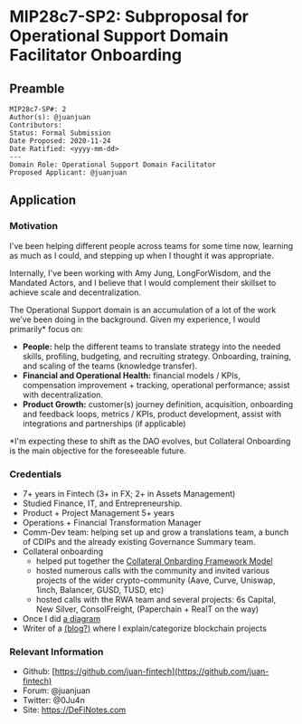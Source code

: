# MIP28c7-SP2: Subproposal for Operational Support Domain Facilitator Onboarding

## Preamble

```
MIP28c7-SP#: 2
Author(s): @juanjuan
Contributors:
Status: Formal Submission
Date Proposed: 2020-11-24
Date Ratified: <yyyy-mm-dd>
---
Domain Role: Operational Support Domain Facilitator
Proposed Applicant: @juanjuan
```

## Application

### Motivation

I've been helping different people across teams for some time now, learning as much as I could, and stepping up when I thought it was appropriate.

Internally, I've been working with Amy Jung, LongForWisdom, and the Mandated Actors, and I believe that I would complement their skillset to achieve scale and decentralization.

The Operational Support domain is an accumulation of a lot of the work we’ve been doing in the background. Given my experience, I would primarily* focus on:

- **People:** help the different teams to translate strategy into the needed skills, profiling, budgeting, and recruiting strategy. Onboarding, training, and scaling of the teams (knowledge transfer).
- **Financial and Operational Health:** financial models / KPIs, compensation improvement + tracking, operational performance; assist with decentralization.
- **Product Growth:** customer(s) journey definition, acquisition, onboarding and feedback loops, metrics / KPIs, product development, assist with  integrations and partnerships (if applicable)

*I'm expecting these to shift as the DAO evolves, but Collateral Onboarding is the main objective for the foreseeable future.

### Credentials

- 7+ years in Fintech (3+ in FX; 2+ in Assets Management)
- Studied Finance, IT, and Entrepreneurship.
- Product + Project Management 5+ years
- Operations + Financial Transformation Manager
- Comm-Dev team: helping set up and grow a translations team, a bunch of CDIPs and the already existing Governance Summary team.
- Collateral onboarding
    - helped put together the [Collateral Onbarding Framework Model](https://forum.makerdao.com/t/collateral-onboarding-framework-a-model/4838)
    - hosted numerous calls with the community and invited various projects of the wider crypto-community (Aave, Curve, Uniswap, 1inch, Balancer, GUSD, TUSD, etc)
    - hosted calls with the RWA team and several projects: 6s Capital, New Silver, ConsolFreight, (Paperchain + RealT on the way)
- Once I did [a diagram](https://forum.makerdao.com/t/flapperdistributor-a-way-to-distribute-system-surplus-while-minimizing-governance/4591)
- Writer of a [(blog?)](https://definotes.com) where I explain/categorize blockchain projects

### Relevant Information

- Github: [https://github.com/juan-fintech](https://github.com/juan-fintech)
- Forum: @juanjuan
- Twitter: @0Ju4n
- Site: https://DeFiNotes.com
